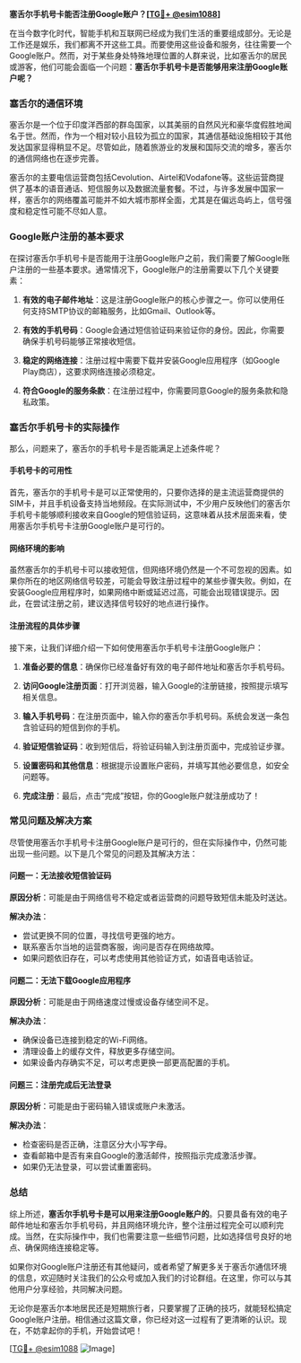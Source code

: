 **塞舌尔手机号卡能否注册Google账户？[[TG💪+ @esim1088](https://t.me/s/esim1088)]**

在当今数字化时代，智能手机和互联网已经成为我们生活的重要组成部分。无论是工作还是娱乐，我们都离不开这些工具。而要使用这些设备和服务，往往需要一个Google账户。然而，对于某些身处特殊地理位置的人群来说，比如塞舌尔的居民或游客，他们可能会面临一个问题：**塞舌尔手机号卡是否能够用来注册Google账户呢？**

### 塞舌尔的通信环境

塞舌尔是一个位于印度洋西部的群岛国家，以其美丽的自然风光和豪华度假胜地闻名于世。然而，作为一个相对较小且较为孤立的国家，其通信基础设施相较于其他发达国家显得稍显不足。尽管如此，随着旅游业的发展和国际交流的增多，塞舌尔的通信网络也在逐步完善。

塞舌尔的主要电信运营商包括Cevolution、Airtel和Vodafone等。这些运营商提供了基本的语音通话、短信服务以及数据流量套餐。不过，与许多发展中国家一样，塞舌尔的网络覆盖可能并不如大城市那样全面，尤其是在偏远岛屿上，信号强度和稳定性可能不尽如人意。

### Google账户注册的基本要求

在探讨塞舌尔手机号卡是否能用于注册Google账户之前，我们需要了解Google账户注册的一些基本要求。通常情况下，Google账户的注册需要以下几个关键要素：

1. **有效的电子邮件地址**：这是注册Google账户的核心步骤之一。你可以使用任何支持SMTP协议的邮箱服务，比如Gmail、Outlook等。
   
2. **有效的手机号码**：Google会通过短信验证码来验证你的身份。因此，你需要确保手机号码能够正常接收短信。

3. **稳定的网络连接**：注册过程中需要下载并安装Google应用程序（如Google Play商店），这要求网络连接必须稳定。

4. **符合Google的服务条款**：在注册过程中，你需要同意Google的服务条款和隐私政策。

### 塞舌尔手机号卡的实际操作

那么，问题来了，塞舌尔的手机号卡是否能满足上述条件呢？

#### 手机号卡的可用性

首先，塞舌尔的手机号卡是可以正常使用的，只要你选择的是主流运营商提供的SIM卡，并且手机设备支持当地频段。在实际测试中，不少用户反映他们的塞舌尔手机号卡能够顺利接收来自Google的短信验证码，这意味着从技术层面来看，使用塞舌尔手机号卡注册Google账户是可行的。

#### 网络环境的影响

虽然塞舌尔的手机号卡可以接收短信，但网络环境仍然是一个不可忽视的因素。如果你所在的地区网络信号较差，可能会导致注册过程中的某些步骤失败。例如，在安装Google应用程序时，如果网络中断或延迟过高，可能会出现错误提示。因此，在尝试注册之前，建议选择信号较好的地点进行操作。

#### 注册流程的具体步骤

接下来，让我们详细介绍一下如何使用塞舌尔手机号卡注册Google账户：

1. **准备必要的信息**：确保你已经准备好有效的电子邮件地址和塞舌尔手机号码。

2. **访问Google注册页面**：打开浏览器，输入Google的注册链接，按照提示填写相关信息。

3. **输入手机号码**：在注册页面中，输入你的塞舌尔手机号码。系统会发送一条包含验证码的短信到你的手机。

4. **验证短信验证码**：收到短信后，将验证码输入到注册页面中，完成验证步骤。

5. **设置密码和其他信息**：根据提示设置账户密码，并填写其他必要信息，如安全问题等。

6. **完成注册**：最后，点击“完成”按钮，你的Google账户就注册成功了！

### 常见问题及解决方案

尽管使用塞舌尔手机号卡注册Google账户是可行的，但在实际操作中，仍然可能出现一些问题。以下是几个常见的问题及其解决方法：

#### 问题一：无法接收短信验证码

**原因分析**：可能是由于网络信号不稳定或者运营商的问题导致短信未能及时送达。

**解决办法**：
- 尝试更换不同的位置，寻找信号更强的地方。
- 联系塞舌尔当地的运营商客服，询问是否存在网络故障。
- 如果问题依旧存在，可以考虑使用其他验证方式，如语音电话验证。

#### 问题二：无法下载Google应用程序

**原因分析**：可能是由于网络速度过慢或设备存储空间不足。

**解决办法**：
- 确保设备已连接到稳定的Wi-Fi网络。
- 清理设备上的缓存文件，释放更多存储空间。
- 如果设备内存确实不足，可以考虑更换一部更高配置的手机。

#### 问题三：注册完成后无法登录

**原因分析**：可能是由于密码输入错误或账户未激活。

**解决办法**：
- 检查密码是否正确，注意区分大小写字母。
- 查看邮箱中是否有来自Google的激活邮件，按照指示完成激活步骤。
- 如果仍无法登录，可以尝试重置密码。

### 总结

综上所述，**塞舌尔手机号卡是可以用来注册Google账户的**。只要具备有效的电子邮件地址和塞舌尔手机号码，并且网络环境允许，整个注册过程完全可以顺利完成。当然，在实际操作中，我们也需要注意一些细节问题，比如选择信号良好的地点、确保网络连接稳定等。

如果你对Google账户注册还有其他疑问，或者希望了解更多关于塞舌尔通信环境的信息，欢迎随时关注我们的公众号或加入我们的讨论群组。在这里，你可以与其他用户分享经验，共同解决问题。

无论你是塞舌尔本地居民还是短期旅行者，只要掌握了正确的技巧，就能轻松搞定Google账户注册。相信通过这篇文章，你已经对这一过程有了更清晰的认识。现在，不妨拿起你的手机，开始尝试吧！

[[TG💪+ @esim1088](https://t.me/s/esim1088) ![Image](https://i.postimg.cc/4NQfJmqS/Snipaste-2025-05-13-00-14-12.png)]